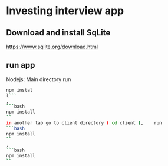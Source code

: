 # Investing interview app

## Download and install SqLite
 https://www.sqlite.org/download.html

 ## run app
 Nodejs: Main directory run  
 ```bash
 npm instal
 l```
 , 
 ```bash
 npm install
 ``
 in another tab go to client directory ( cd client ),    run 
 ```bash 
 npm install
 `` 
 , 
 ```bash
 npm install
 ``
